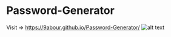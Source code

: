 # Password-Generator
Visit => https://9abour.github.io/Password-Generator/
![alt text](https://raw.githubusercontent.com/9abour/Password-Generator/main/design/Preview.png)
